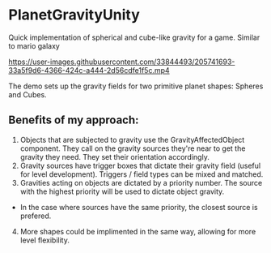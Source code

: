 # PlanetGravityUnity
Quick implementation of spherical and cube-like gravity for a game. Similar to mario galaxy


https://user-images.githubusercontent.com/33844493/205741693-33a5f9d6-4366-424c-a444-2d56cdfe1f5c.mp4

The demo sets up the gravity fields for two primitive planet shapes: Spheres and Cubes. 

## Benefits of my approach:

1. Objects that are subjected to gravity use the GravityAffectedObject component. They call on the gravity sources they're near to get the gravity they need. They set their orientation accordingly.
2. Gravity sources have trigger boxes that dictate their gravity field (useful for level development). Triggers / field types can be mixed and matched.
3. Gravities acting on objects are dictated by a priority number. The source with the highest priority will be used to dictate object gravity.
  - In the case where sources have the same priority, the closest source is prefered. 
4. More shapes could be implimented in the same way, allowing for more level flexibility. 
